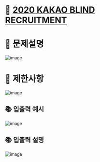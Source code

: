 # 📌 [2020 KAKAO BLIND RECRUITMENT](https://programmers.co.kr/learn/courses/30/lessons/72412?language=python3)

# 📌 문제설명
![image](https://user-images.githubusercontent.com/48740872/132494540-33531944-e87c-49ca-b26b-cf82ffcb1173.png)

# 📌 제한사항
![image](https://user-images.githubusercontent.com/48740872/132494580-94a38a97-edd3-418d-ad87-14f4f2490a69.png)


## 📚 입출력 예시
![image](https://user-images.githubusercontent.com/48740872/132494597-251a1af7-4c6a-4772-a70a-b62633e70f6a.png)


## 📚 입출력 설명
![image](https://user-images.githubusercontent.com/48740872/132494640-2dbbb531-fa13-4fc0-a989-899a505210a3.png)


